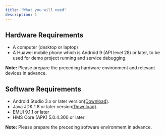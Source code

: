 ```yaml
---
title: "What you will need"
description: 1
---
```

**Hardware Requirements**
-------------------------

-   A computer (desktop or laptop)
-   A Huawei mobile phone which is Android 9 (API level 28) or later, to be used for demo project running and service debugging.

<aside class="special">
	<p><strong>Note:</strong> Please prepare the preceding hardware environment and relevant devices in advance.</p>
</aside>


**Software Requirements**
-------------------------

-   Android Studio 3.x or later version[(Download)](https://developer.android.com/studio).
-   Java JDK 1.8 or later version[(Download)](https://www.oracle.com/java/technologies/javase-downloads.html).
-   EMUI 9.1.1 or later
-   HMS Core (APK) 5.0.4.300 or later

<aside class="special">
	<p><strong>Note:</strong> Please prepare the preceding software environment in advance.</p>
</aside>